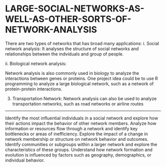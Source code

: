 # LARGE-SOCIAL-NETWORKS-AS-WELL-AS-OTHER-SORTS-OF-NETWORK-ANALYSIS
There are two types of networks that has broad many applications:
i. Social network analysis:
It analyses the structure of social networks and relationships 
between the indviduals and group of people. 

ii. Biological network analysis:

Network analysis is also commonly used in biology to analyze the 
interactions 
between genes or proteins. One project idea could be to use R 
programming to analyze a large biological network, such as a 
network of protein-protein interactions.

3. Transportation Network:
 Network analysis can also be used to analyze transportation networks, 
such as road networks or airline routes
--------------------------------------------------------------------
Identify the most influential individuals in a social network and explore how their actions impact the behavior of other network members.
Analyze how information or resources flow through a network and identify key bottlenecks or areas of inefficiency.
Explore the impact of a change in network membership or structure on network behavior and outcomes.
Identify communities or subgroups within a larger network and explore the characteristics of these groups.
Understand how network formation and evolution is influenced by factors such as geography, demographics, or individual behavior.
